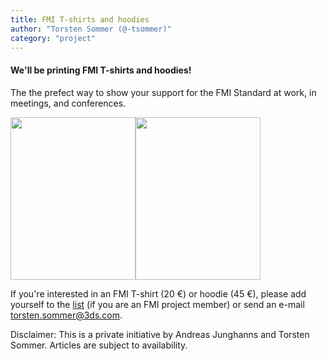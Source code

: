```yaml
---
title: FMI T-shirts and hoodies
author: "Torsten Sommer (@-tsommer)"
category: "project"
---
```


#### We'll be printing FMI T-shirts and hoodies!

The the prefect way to show your support for the FMI Standard at work, in meetings, and conferences.

<img src="https://user-images.githubusercontent.com/2453858/159464699-709d9f3c-6c1b-4dda-abac-494dc6539c68.jpg" width="200" height="260"><img src="https://user-images.githubusercontent.com/2453858/159464757-1166ddc0-a1b9-42eb-8ad6-03af4bb77b49.jpg" width="200" height="260">

If you're interested in an FMI T-shirt (20 €) or hoodie (45 €), please add yourself to the [list](https://github.com/modelica/fmi-design/blob/master/Merchandising/2022-T-Shirts.md) (if you are an FMI project member) or send an e-mail torsten.sommer@3ds.com.

Disclaimer: This is a private initiative by Andreas Junghanns and Torsten Sommer. Articles are subject to availability.

